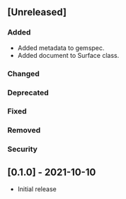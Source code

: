 ## [Unreleased]

### Added
- Added metadata to gemspec.
- Added document to Surface class.

### Changed

### Deprecated

### Fixed

### Removed

### Security

## [0.1.0] - 2021-10-10

- Initial release
